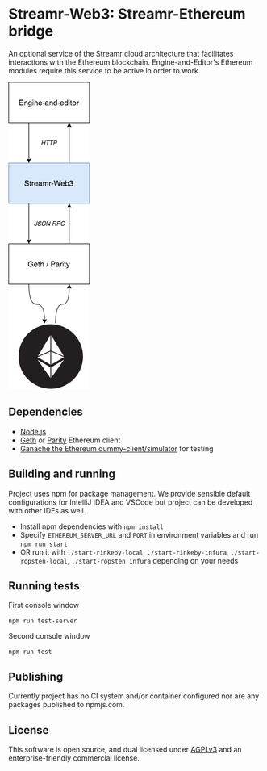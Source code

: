 # Streamr-Web3: Streamr-Ethereum bridge
An optional service of the Streamr cloud architecture that facilitates interactions with the Ethereum blockchain.
Engine-and-Editor's Ethereum modules require this service to be active in order to work.

![Where Streamr-Web3 sits in Streamr cloud stack](high-level.png)

## Dependencies

* [Node.js](https://docs.npmjs.com/getting-started/installing-node)
* [Geth](https://github.com/ethereum/go-ethereum/wiki/Building-Ethereum) or [Parity]() Ethereum client
* [Ganache the Ethereum dummy-client/simulator](https://github.com/trufflesuite/ganache-cli) for testing

## Building and running

Project uses npm for package management. We provide sensible default configurations for IntelliJ IDEA and VSCode but project can be developed with other IDEs as well.

- Install npm dependencies with `npm install`
- Specify `ETHEREUM_SERVER_URL` and `PORT` in environment variables and run `npm run start`
- OR run it with `./start-rinkeby-local`, `./start-rinkeby-infura`, `./start-ropsten-local`, `./start-ropsten infura` depending on your needs

## Running tests

First console window
```
npm run test-server
```

Second console window
```
npm run test
```

## Publishing

Currently project has no CI system and/or container configured nor are any packages published to npmjs.com.

## License

This software is open source, and dual licensed under [AGPLv3](https://www.gnu.org/licenses/agpl.html) and an enterprise-friendly commercial license.
